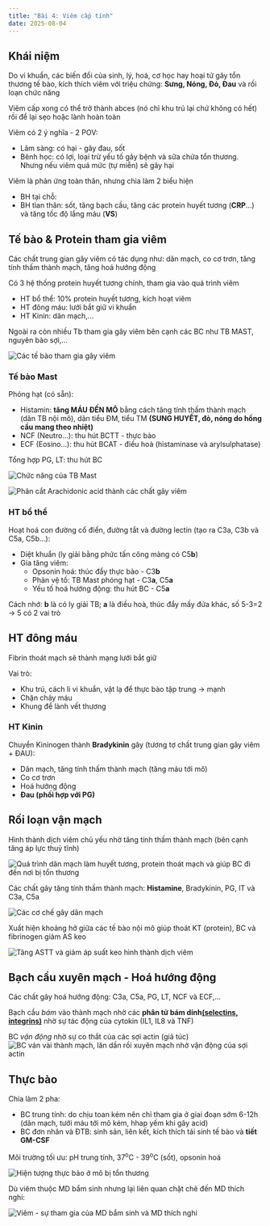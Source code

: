 ```yaml
---
title: "Bài 4: Viêm cấp tính"
date: 2025-08-04
---
```


## Khái niệm

Do vi khuẩn, các biến đổi của sinh, lý, hoá, cơ học hay hoại tử gây tổn thương tế bào, kích thích viêm với triệu chứng: **Sưng, Nóng, Đỏ, Đau** và rối loạn chức năng

Viêm cấp xong có thể trở thành abces (nó chỉ khu trú lại chứ không có hết) rồi để lại sẹo hoặc lành hoàn toàn

Viêm có 2 ý nghĩa - 2 POV:

- Lâm sàng: có hại - gây đau, sốt
- Bênh học: có lợi, loại trừ yếu tố gây bệnh và sữa chửa tổn thương.
Nhưng nếu viêm quá mức (tự miễn) sẽ gây hại

Viêm là phản ứng toàn thân, nhưng chia làm 2 biểu hiện

- BH tại chỗ:
- BH tìan thân: sốt, tăng bạch cầu, tăng các protein huyết tương (**CRP**...) và tăng tốc độ lắng máu (**VS**)

## Tế bào & Protein tham gia viêm

Các chất trung gian gây viêm có tác dụng như: dãn mạch, co cơ trơn, tăng tính thấm thành mạch, tăng hoá hướng động

Có 3 hệ thống protein huyết tương chính, tham gia vào quá trình viêm

- HT bổ thể: 10% protein huyết tương, kích hoạt viêm
- HT đông máu: lưới bắt giữ vi khuẩn
- HT Kinin: dãn mạch,...

Ngoài ra còn nhiều Tb tham gia gây viêm bên cạnh các BC như TB MAST, nguyên bào sợi,...

![Các tế bào tham gia gây viêm](/y2/mddc/4-tb-viem.jpeg)

### Tế bào Mast

Phóng hạt (có sẵn):

- Histamin: **tăng MÁU ĐẾN MÔ** bằng cách tăng tính thấm thành mạch (dãn TB nội mô), dãn tiểu ĐM, tiểu TM **(SUNG HUYẾT, đỏ, nóng do hồng cầu mang theo nhiệt)**
- NCF (Neutro…): thu hút BCTT - thực bào
- ECF (Eosino…): thu hút BCAT - điều hoà (histaminase và arylsulphatase)

Tổng hợp PG, LT: thu hút BC

![Chức năng của TB Mast](/y2/mddc/4-tb-mast.jpeg)

![Phân cắt Arachidonic acid thành các chất gây viêm](/y2/mddc/4-cat-arachidonic-acid.jpeg)

### HT bổ thể

Hoạt hoá con đường cổ điển, đường tắt và đường lectin (tạo ra C3a, C3b và C5a, C5b...):

- Diệt khuẩn (ly giải bằng phức tấn công màng có C5**b**)
- Gia tăng viêm:
  - Opsonin hoá: thúc đẩy thực bào - C3**b**
  - Phản vệ tố: TB Mast phóng hạt - C3**a**, C5**a**
  - Yếu tố hoá hướng động: thu hút BC - C5**a**

Cách nhớ: **b** là có ly giải TB; **a** là điều hoà, thúc đẩy mấy đứa khác, số 5-3=2 → 5 có 2 vai trò

## HT đông máu

Fibrin thoát mạch sẽ thành mạng lưới bắt giữ

Vai trò:

- Khu trú, cách li vi khuẩn, vật lạ để thực bào tập trung → mạnh
- Chặn chảy máu
- Khung để lành vết thương

### HT Kinin

Chuyển Kininogen thành **Bradykinin** gây (tương tợ chất trung gian gây viêm + ĐAU):

- Dãn mạch, tăng tính thấm thành mạch (tăng máu tới mô)
- Co cơ trơn
- Hoá hướng động
- **Đau (phối hợp với PG)**

## Rối loạn vận mạch

Hình thành dịch viêm chủ yếu nhờ tăng tính thấm thành mạch (bên cạnh tăng áp lực thuỷ tĩnh)

![Quá trình dãn mạch làm huyết tương, protein thoát mạch và giúp BC đi đến nơi bị tổn thương](/y2/mddc/4-dan-mach.jpeg)

Các chất gây tăng tính thầm thành mạch: **Histamine**, Bradykinin, PG, lT và C3a, C5a

![Các cơ chế gây dãn mạch](/y2/mddc/4-coche-dan-mach.jpeg)

Xuất hiện khoảng hở giữa các tế bào nội mô giúp thoát KT (protein), BC và fibrinogen giảm AS keo

![Tăng ASTT và giảm áp suất keo hình thành dịch viêm](/y2/mddc/4-astt-ask-viem.jpeg)

## Bạch cầu xuyên mạch - Hoá hướng động

Các chất gây hoá hướng động: C3a, C5a, PG, LT, NCF và ECF,...

Bạch cầu *bám* vào thành mạch nhờ các **phân tử bám dính<u>(selectins, integrins)</u>** nhờ sự tác động của cytokin (IL1, IL8 và TNF)

BC *vận động* nhờ sự co thắt của các sợi actin (giả túc)
![BC ván vài thành mạch, lăn dần rồi xuyên mạch nhờ vận động của sợi actin](/y2/mddc/4-bc-xuyen-mach.jpeg)

## Thực bào

Chia làm 2 pha:

- BC trung tính: do chịu toan kém nên chỉ tham gia ở giai đoạn sớm 6-12h (dãn mạch, tưới máu tới mô kém, hhap yếm khi gây acid)
- BC đơn nhân và ĐTB: sinh sản, liên kết, kích thích tái sinh tế bào và **tiết GM-CSF**

Môi trường tối ưu: pH trung tính, 37<sup>o</sup>C - 39<sup>o</sup>C (sốt), opsonin hoá

![Hiện tượng thực bảo ở mô bị tổn thương](/y2/mddc/4-thuc-bao.jpeg)

Dù viêm thuộc MD bẩm sinh nhưng lại liên quan chặt chẽ đến MD thích nghi:

![Viêm - sự tham gia của MD bẩm sinh và MD thích nghi](/y2/mddc/4-md-bsinh-thnghi.jpeg)
